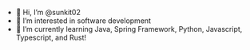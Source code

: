 - 👋 Hi, I’m @sunkit02
- 👀 I’m interested in software development
- 🌱 I’m currently learning Java, Spring Framework, Python, Javascript, Typescript, and Rust!
<!-- - 📫 You can reach me through my personal email  -->

<!---
sunkit02/sunkit02 is a ✨ special ✨ repository because its `README.md` (this file) appears on your GitHub profile.
You can click the Preview link to take a look at your changes.
--->
